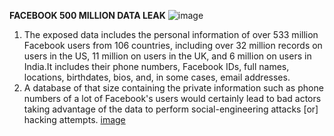 **FACEBOOK 500 MILLION DATA LEAK**
![image](https://user-images.githubusercontent.com/94389333/142031782-060b772c-e918-49dd-a000-5ac6922be269.png)
1. The exposed data includes the personal information of over 533 million Facebook users from 106 countries, including over 32 million records on users in the US, 11 million on users in the UK, and 6 million on users in India.It includes their phone numbers, Facebook IDs, full names, locations, birthdates, bios, and, in some cases, email addresses.
2. A database of that size containing the private information such as phone numbers of a lot of Facebook's users would certainly lead to bad actors taking advantage of the data to perform social-engineering attacks [or] hacking attempts.
[image](https://user-images.githubusercontent.com/94389333/142240083-01d46532-a395-4419-9b13-fbd786cae8ac.png)

